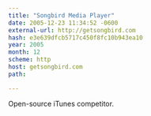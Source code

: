 ```yaml
---
title: "Songbird Media Player"
date: 2005-12-23 11:34:52 -0600
external-url: http://getsongbird.com
hash: e3e639dfcb5717c450f8fc10b943ea10
year: 2005
month: 12
scheme: http
host: getsongbird.com
path: 

---
```


Open-source iTunes competitor.
